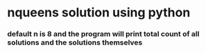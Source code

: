 # nqueens solution using python
### default n is 8 and the program will print total count of all solutions and the solutions themselves
